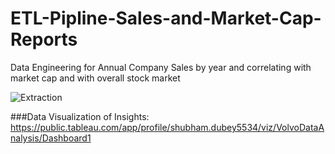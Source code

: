 # ETL-Pipline-Sales-and-Market-Cap-Reports
Data Engineering for Annual Company Sales by year and correlating with market cap and with overall stock market


![Extraction](https://user-images.githubusercontent.com/30629037/126855058-f35a11c6-4093-40d1-9548-aa92df682caf.jpg)



###Data Visualization of Insights: https://public.tableau.com/app/profile/shubham.dubey5534/viz/VolvoDataAnalysis/Dashboard1
